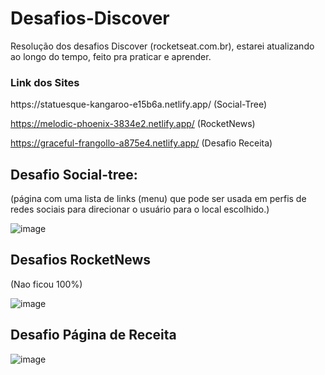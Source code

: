 # Desafios-Discover
Resolução dos desafios Discover (rocketseat.com.br), estarei atualizando ao longo do tempo, feito pra praticar e aprender.

<h3>Link dos Sites</h3>
https://statuesque-kangaroo-e15b6a.netlify.app/ (Social-Tree)

https://melodic-phoenix-3834e2.netlify.app/ (RocketNews)

https://graceful-frangollo-a875e4.netlify.app/ (Desafio Receita)

<h2>Desafio Social-tree:</h2>
(página com uma lista de links (menu) que pode ser usada em perfis de redes sociais para direcionar o usuário para o local escolhido.)

![image](https://user-images.githubusercontent.com/109323435/185037048-e3880690-4a2f-4e16-ba80-d94874cf43bd.png)

<h2>Desafios RocketNews</h2>
(Nao ficou 100%)

![image](https://user-images.githubusercontent.com/109323435/185037605-e15378e5-d6ec-4f9c-bc0e-17f9b09d08cb.png)

<h2>Desafio Página de Receita</h2>

![image](https://user-images.githubusercontent.com/109323435/185039498-a41eaee3-2981-4e1d-906a-40948dc051e5.png)


